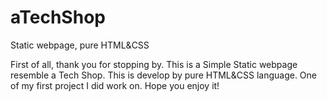 # aTechShop
Static webpage, pure HTML&amp;CSS

First of all, thank you for stopping by. This is a Simple Static webpage resemble a Tech Shop.
This is develop by pure HTML&CSS language. One of my first project I did work on. 
Hope you enjoy it!
